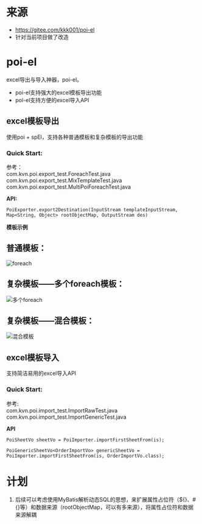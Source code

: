 # 来源
* https://gitee.com/kkk001/poi-el
* 针对当前项目做了改造

# poi-el
excel导出与导入神器，poi-el。  
* poi-el支持强大的excel模板导出功能  
* poi-el支持方便的excel导入API

## excel模板导出
使用poi + spEl，支持各种普通模板和复杂模板的导出功能
### Quick Start:
参考：  
com.kvn.poi.export_test.ForeachTest.java  
com.kvn.poi.export_test.MixTemplateTest.java  
com.kvn.poi.export_test.MultiPoiForeachTest.java  
  
**API:**  
>
	PoiExporter.export2Destination(InputStream templateInputStream, Map<String, Object> rootObjectMap, OutputStream des)
**模板示例**  

## 普通模板：  
![foreach](../../../Downloads/poi-el/img/foreach.png)  

## 复杂模板——多个foreach模板：  
![多个foreach](../../../Downloads/poi-el/img/多个foreach.jpg)  
  
## 复杂模板——混合模板：  
![混合模板](../../../Downloads/poi-el/img/混合模板.jpg)  
  
## excel模板导入
支持简洁易用的excel导入API  
### Quick Start:
参考:  
com.kvn.poi.import_test.ImportRawTest.java  
com.kvn.poi.import_test.ImportGenericTest.java  
  
**API**
>
	PoiSheetVo sheetVo = PoiImporter.importFirstSheetFrom(is);

>
	PoiGenericSheetVo<OrderImportVo> genericSheetVo = PoiImporter.importFirstSheetFrom(is, OrderImportVo.class);

# 计划  
1. 后续可以考虑使用MyBatis解析动态SQL的思想，来扩展属性占位符（${}、#{}等）和数据来源（rootObjectMap，可以有多来源），将属性占位符和数据来源解耦

